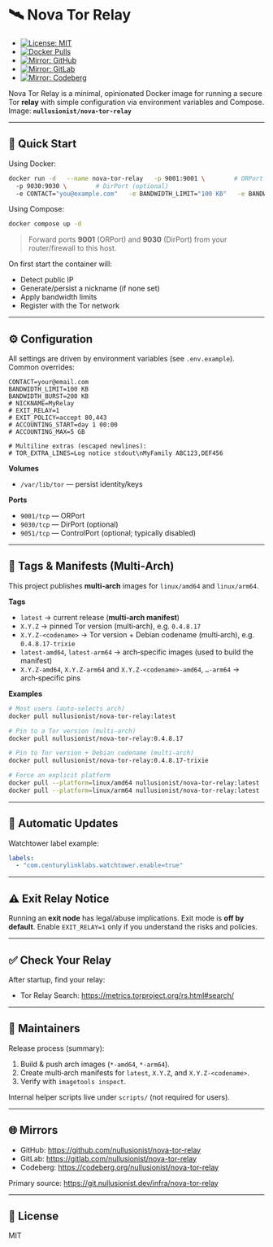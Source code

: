 # 🛰️ Nova Tor Relay

- [![License: MIT](https://img.shields.io/badge/License-MIT-blue.svg)](LICENSE)
- [![Docker Pulls](https://img.shields.io/docker/pulls/nullusionist/nova-tor-relay)](https://hub.docker.com/r/nullusionist/nova-tor-relay)
- [![Mirror: GitHub](https://img.shields.io/badge/mirror-github-blue?logo=github)](https://github.com/nullusionist/nova-tor-relay)
- [![Mirror: GitLab](https://img.shields.io/badge/mirror-gitlab-orange?logo=gitlab)](https://gitlab.com/nullusionist/nova-tor-relay)
- [![Mirror: Codeberg](https://img.shields.io/badge/mirror-codeberg-lightblue?logo=codeberg)](https://codeberg.org/nullusionist/nova-tor-relay)

Nova Tor Relay is a minimal, opinionated Docker image for running a secure Tor **relay** with simple configuration via environment variables and Compose.  
Image: **`nullusionist/nova-tor-relay`**

---

## 🚀 Quick Start

Using Docker:
```bash
docker run -d   --name nova-tor-relay   -p 9001:9001 \        # ORPort
  -p 9030:9030 \        # DirPort (optional)
  -e CONTACT="you@example.com"   -e BANDWIDTH_LIMIT="100 KB"   -e BANDWIDTH_BURST="200 KB"   -v nova-tor-data:/var/lib/tor   nullusionist/nova-tor-relay:latest
```

Using Compose:
```bash
docker compose up -d
```
> Forward ports **9001** (ORPort) and **9030** (DirPort) from your router/firewall to this host.

On first start the container will:
- Detect public IP
- Generate/persist a nickname (if none set)
- Apply bandwidth limits
- Register with the Tor network

---

## ⚙️ Configuration

All settings are driven by environment variables (see `.env.example`). Common overrides:

```env
CONTACT=your@email.com
BANDWIDTH_LIMIT=100 KB
BANDWIDTH_BURST=200 KB
# NICKNAME=MyRelay
# EXIT_RELAY=1
# EXIT_POLICY=accept 80,443
# ACCOUNTING_START=day 1 00:00
# ACCOUNTING_MAX=5 GB

# Multiline extras (escaped newlines):
# TOR_EXTRA_LINES=Log notice stdout\nMyFamily ABC123,DEF456
```

**Volumes**
- `/var/lib/tor` — persist identity/keys

**Ports**
- `9001/tcp` — ORPort
- `9030/tcp` — DirPort (optional)
- `9051/tcp` — ControlPort (optional; typically disabled)

---

## 🧭 Tags & Manifests (Multi‑Arch)

This project publishes **multi‑arch** images for `linux/amd64` and `linux/arm64`.

**Tags**
- `latest` → current release (**multi‑arch manifest**)
- `X.Y.Z` → pinned Tor version (multi‑arch), e.g. `0.4.8.17`
- `X.Y.Z-<codename>` → Tor version + Debian codename (multi‑arch), e.g. `0.4.8.17-trixie`
- `latest-amd64`, `latest-arm64` → arch‑specific images (used to build the manifest)
- `X.Y.Z-amd64`, `X.Y.Z-arm64` and `X.Y.Z-<codename>-amd64`, `…-arm64` → arch‑specific pins

**Examples**
```bash
# Most users (auto-selects arch)
docker pull nullusionist/nova-tor-relay:latest

# Pin to a Tor version (multi-arch)
docker pull nullusionist/nova-tor-relay:0.4.8.17

# Pin to Tor version + Debian codename (multi-arch)
docker pull nullusionist/nova-tor-relay:0.4.8.17-trixie

# Force an explicit platform
docker pull --platform=linux/amd64 nullusionist/nova-tor-relay:latest
docker pull --platform=linux/arm64 nullusionist/nova-tor-relay:latest
```

---

## 🔁 Automatic Updates

Watchtower label example:
```yaml
labels:
  - "com.centurylinklabs.watchtower.enable=true"
```

---

## ⚠️ Exit Relay Notice

Running an **exit node** has legal/abuse implications. Exit mode is **off by default**. Enable `EXIT_RELAY=1` only if you understand the risks and policies.

---

## ✅ Check Your Relay

After startup, find your relay:
- Tor Relay Search: https://metrics.torproject.org/rs.html#search/

---

## 🧰 Maintainers

Release process (summary):
1. Build & push arch images (`*-amd64`, `*-arm64`).
2. Create multi‑arch manifests for `latest`, `X.Y.Z`, and `X.Y.Z-<codename>`.
3. Verify with `imagetools inspect`.

Internal helper scripts live under `scripts/` (not required for users).

---

## 🌐 Mirrors

- GitHub: https://github.com/nullusionist/nova-tor-relay  
- GitLab: https://gitlab.com/nullusionist/nova-tor-relay  
- Codeberg: https://codeberg.org/nullusionist/nova-tor-relay

Primary source: https://git.nullusionist.dev/infra/nova-tor-relay

---

## 📄 License

MIT
